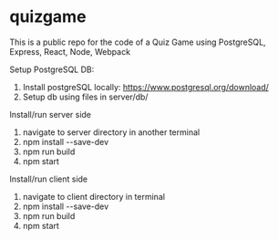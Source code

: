 # quizgame
This is a public repo for the code of a Quiz Game using PostgreSQL, Express, React, Node, Webpack

Setup PostgreSQL DB:
1. Install postgreSQL locally:
https://www.postgresql.org/download/
2. Setup db using files in server/db/

Install/run server side
1. navigate to server directory in another terminal
2. npm install --save-dev
3. npm run build
4. npm start

Install/run client side
1. navigate to client directory in terminal
2. npm install --save-dev
3. npm run build
4. npm start
